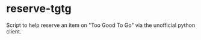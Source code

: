 # reserve-tgtg
Script to help reserve an item on "Too Good To Go" via the unofficial python client.
